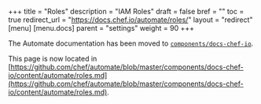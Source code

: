 +++
title = "Roles"
description = "IAM Roles"
draft = false
bref = ""
toc = true
redirect_url = "https://docs.chef.io/automate/roles/"
layout = "redirect"
[menu]
  [menu.docs]
    parent = "settings"
    weight = 90
+++

The Automate documentation has been moved to [`components/docs-chef-io`](https://github.com/chef/automate/blob/master/components/docs-chef-io/).

This page is now located in [https://github.com/chef/automate/blob/master/components/docs-chef-io/content/automate/roles.md](https://github.com/chef/automate/blob/master/components/docs-chef-io/content/automate/roles.md).
